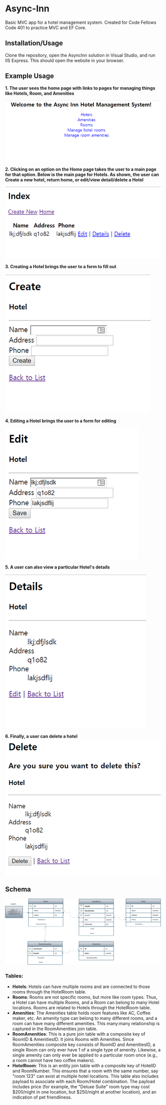 # Async-Inn
Basic MVC app for a hotel management system. Created for Code Fellows Code 401 to practice MVC and EF Core.

## Installation/Usage
Clone the repository, open the AsyncInn solution in Visual Studio, and run IIS Express. This should open the website in your browser.

## Example Usage
**1. The user sees the home page with links to pages for managing things like Hotels, Room, and Amenities**

![index](/assets/Home.PNG)

**2. Clicking on an option on the Home page takes the user to a main page for that option.
Below is the main page for Hotels. As shown, the user can Create a new hotel, return home, or edit/view detail/delete a Hotel**

![hotel-main](/assets/Hotel.PNG)

**3. Creating a Hotel brings the user to a form to fill out**

![hotel-create](/assets/CreateHotel.PNG)

**4. Editing a Hotel brings the user to a form for editing**

![hotel-edit](/assets/EditHotel.PNG)

**5. A user can also view a particular Hotel's details**

![hotel-detail](/assets/HotelDetail.PNG)

**6. Finally, a user can delete a hotel**
![hotel-delete](/assets/DeleteHotel.PNG)


## Schema
![schema](assets/SchemaAsyncInn.png)

### Tables:
  * **Hotels**: Hotels can have multiple rooms and are connected to those rooms through the HotelRoom table.
  * **Rooms**: Rooms are not specific rooms, but more like room types. Thus, a Hotel can have multiple Rooms, and a Room can
  belong to many Hotel locations. Rooms are related to Hotels through the HotelRoom table.
  * **Amenities**: The Amenities table holds room features like AC, Coffee maker, etc. An amenity type can belong to many different
  rooms, and a room can have many different amenities. This many:many relationship is captured in the RoomAmenities join table.
  * **RoomAmenities**: This is a pure join table with a composite key of RoomID & AmenitiesID. It joins Rooms with Amenities. Since RoomAmenities composite key consists of RoomID and AmenitiesID, a single Room can only ever have 1 of a single type of amenity. Likewise, a single amenity can only ever be applied to a particular room once (e.g., a room cannot have two coffee makers).
  * **HotelRoom**: This is an entity join table with a composite key of HotelID and RoomNumber. This ensures that a room with the same number, say "room 123" can exist at multiple hotel locations. This table also includes payload to associate with each Room/Hotel combination. The payload includes price (for example, the "Deluxe Suite" room type may cost $200/night in one location, but $250/night at another location), and an indication of pet friendliness.
